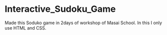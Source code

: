 # Interactive_Sudoku_Game
Made this Soduko game in 2days of workshop of Masai School.
In this I only use HTML and CSS.
